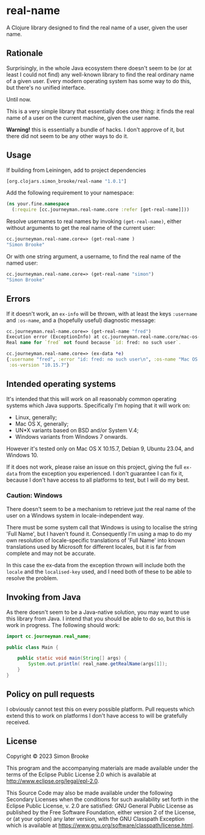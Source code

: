 # real-name

A Clojure library designed to find the real name of a user, given the user name.

## Rationale

Surprisingly, in the whole Java ecosystem there doesn't seem to be (or at least
I could not find) any well-known library to find the real ordinary name of a
given user. Every modern operating system has some way to do this, but there's
no unified interface.

Until now.

This is a very simple library that essentially does one thing: it finds the real
name of a user on the current machine, given the user name.

**Warning!** this is essentially a bundle of hacks. I don't approve of it, but
there did not seem to be any other ways to do it.

## Usage

If building from Leiningen, add to project dependencies

```clojure
[org.clojars.simon_brooke/real-name "1.0.1"]
```

Add the following requirement to your namespace:

```clojure
(ns your.fine.namespace
  (:require [cc.journeyman.real-name.core :refer [get-real-name]]))
```

Resolve usernames to real names by invoking `(get-real-name)`, either without 
arguments to get the real name of the current user:

```clojure
cc.journeyman.real-name.core=> (get-real-name )
"Simon Brooke"
```

Or with one string argument, a username, to find the real name of the named user:

```clojure
cc.journeyman.real-name.core=> (get-real-name "simon")
"Simon Brooke"
```

## Errors

If it doesn't work, an `ex-info` will be thrown, with at least the keys `:username` 
and `:os-name`, and a (hopefully useful) diagnostic message:

```clojure
cc.journeyman.real-name.core=> (get-real-name "fred")
Execution error (ExceptionInfo) at cc.journeyman.real-name.core/mac-os-x (core.clj:13).
Real name for `fred` not found because `id: fred: no such user`.

cc.journeyman.real-name.core=> (ex-data *e)
{:username "fred", :error "id: fred: no such user\n", :os-name "Mac OS X", 
 :os-version "10.15.7"}
```

## Intended operating systems

It's intended that this will work on all reasonably common operating systems
which Java supports. Specifically I'm hoping that it will work on:

* Linux, generally;
* Mac OS X, generally;
* UN*X variants based on BSD and/or System V.4;
* Windows variants from Windows 7 onwards.

However it's tested only on Mac OS X 10.15.7, Debian 9, Ubuntu 23.04, and Windows 10.

If it does not work, please raise an issue on this project, giving the full `ex-data`
from the exception you experienced. I don't guarantee I can fix it, because I don't
have access to all platforms to test, but I will do my best.

### Caution: Windows

There doesn't seem to be a mechanism to retrieve just the real name of the user
on a Windows system in locale-independent way.

There must be some system call that Windows is using to localise the string 
'Full Name', but I haven't found it. Consequently I'm using a map to do my own
resolution of locale-specific translations of 'Full Name' into known translations
used by Microsoft for different locales, but it is far from complete and may not
be accurate.

In this case the ex-data from the exception thrown will include both the `locale`
and the `localised-key` used, and I need both of these to be able to resolve the
problem.

## Invoking from Java

As there doesn't seem to be a Java-native solution, you may want to use this
library from Java. I intend that you should be able to do so, but this is work
in progress. The following should work:

```java
import cc.journeyman.real_name;

public class Main {

    public static void main(String[] args) {
        System.out.println( real_name.getRealName(args[1]);
    }
}
```

## Policy on pull requests

I obviously cannot test this on every possible platform. Pull requests which
extend this to work on platforms I don't have access to will be gratefully
received. 

## License

Copyright © 2023 Simon Brooke

This program and the accompanying materials are made available under the
terms of the Eclipse Public License 2.0 which is available at
http://www.eclipse.org/legal/epl-2.0.

This Source Code may also be made available under the following Secondary
Licenses when the conditions for such availability set forth in the Eclipse
Public License, v. 2.0 are satisfied: GNU General Public License as published by
the Free Software Foundation, either version 2 of the License, or (at your
option) any later version, with the GNU Classpath Exception which is available
at https://www.gnu.org/software/classpath/license.html.
